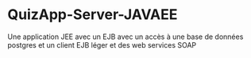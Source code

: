 # QuizApp-Server-JAVAEE
Une application JEE avec un EJB avec un accès à une base de données postgres et un client EJB léger et des web services SOAP 
